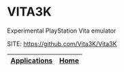 # VITA3K

 Experimental PlayStation Vita emulator

 SITE: https://github.com/Vita3K/Vita3K

 | [Applications](https://portable-linux-apps.github.io/apps.html) | [Home](https://portable-linux-apps.github.io)
 | --- | --- |
